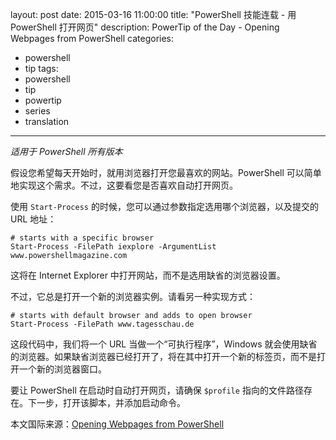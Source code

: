 ﻿layout: post
date: 2015-03-16 11:00:00
title: "PowerShell 技能连载 - 用 PowerShell 打开网页"
description: PowerTip of the Day - Opening Webpages from PowerShell
categories:
- powershell
- tip
tags:
- powershell
- tip
- powertip
- series
- translation
---
_适用于 PowerShell 所有版本_

假设您希望每天开始时，就用浏览器打开您最喜欢的网站。PowerShell 可以简单地实现这个需求。不过，这要看您是否喜欢自动打开网页。

使用 `Start-Process` 的时候，您可以通过参数指定选用哪个浏览器，以及提交的 URL 地址：

    # starts with a specific browser
    Start-Process -FilePath iexplore -ArgumentList www.powershellmagazine.com

这将在 Internet Explorer 中打开网站，而不是选用缺省的浏览器设置。

不过，它总是打开一个新的浏览器实例。请看另一种实现方式：

    # starts with default browser and adds to open browser
    Start-Process -FilePath www.tagesschau.de

这段代码中，我们将一个 URL 当做一个“可执行程序”，Windows 就会使用缺省的浏览器。如果缺省浏览器已经打开了，将在其中打开一个新的标签页，而不是打开一个新的浏览器窗口。

要让 PowerShell 在启动时自动打开网页，请确保 `$profile` 指向的文件路径存在。下一步，打开该脚本，并添加启动命令。

<!--more-->
本文国际来源：[Opening Webpages from PowerShell](http://powershell.com/cs/blogs/tips/archive/2015/03/16/opening-webpages-from-powershell.aspx)
